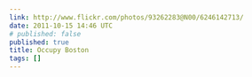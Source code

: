 ```yaml
---
link: http://www.flickr.com/photos/93262283@N00/6246142713/
date: 2011-10-15 14:46 UTC
# published: false
published: true
title: Occupy Boston
tags: []
---
```



